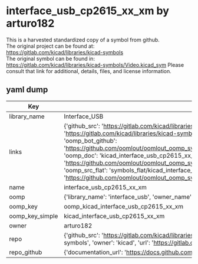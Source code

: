 # interface_usb_cp2615_xx_xm by arturo182  
This is a harvested standardized copy of a symbol from github.  
The original project can be found at:  
https://gitlab.com/kicad/libraries/kicad-symbols  
The original symbol can be found in:
https://gitlab.com/kicad/libraries/kicad-symbols/Video.kicad_sym
Please consult that link for additional, details, files, and license information.  
## yaml dump  
| Key | Value |  
| --- | --- |  
| library_name | Interface_USB |  
| links | {'github_src': 'https://gitlab.com/kicad/libraries/kicad-symbols/Video.kicad_sym', 'github_src_repo': 'https://gitlab.com/kicad/libraries/kicad-symbols', 'oomp_bot': 'kicad_interface_usb_cp2615_xx_xm/working', 'oomp_bot_github': 'https://github.com/oomlout/oomlout_oomp_symbol_bot/tree/main/kicad_interface_usb_cp2615_xx_xm/working', 'oomp_doc': 'kicad_interface_usb_cp2615_xx_xm/working', 'oomp_doc_github': 'https://github.com/oomlout/oomlout_oomp_symbol_doc/tree/main/kicad_interface_usb_cp2615_xx_xm/working', 'oomp_src_flat': 'symbols_flat/kicad_interface_usb_cp2615_xx_xm/working', 'oomp_src_flat_github': 'https://github.com/oomlout/oomlout_oomp_symbol_src/tree/main/kicad_interface_usb_cp2615_xx_xm/working'} |  
| name | interface_usb_cp2615_xx_xm |  
| oomp | {'library_name': 'interface_usb', 'owner_name': 'kicad', 'symbol_name': 'interface_usb_cp2615_xx_xm'} |  
| oomp_key | oomp_kicad_interface_usb_cp2615_xx_xm |  
| oomp_key_simple | kicad_interface_usb_cp2615_xx_xm |  
| owner | arturo182 |  
| repo | {'github_src': 'https://gitlab.com/kicad/libraries/kicad-symbols/Video.kicad_sym', 'name': 'libraries/kicad-symbols', 'owner': 'kicad', 'url': 'https://gitlab.com/kicad/libraries/kicad-symbols'} |  
| repo_github | {'documentation_url': 'https://docs.github.com/rest/repos/repos#get-a-repository', 'message': 'Not Found'} |  

